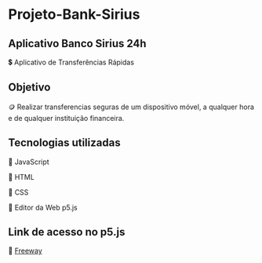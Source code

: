 # Projeto-Bank-Sirius

## Aplicativo Banco Sirius 24h
 
 :heavy_dollar_sign: Aplicativo de Transferências Rápidas

## Objetivo

:coin: Realizar transferencias seguras de um dispositivo móvel, a qualquer hora e de qualquer instituição financeira.

## Tecnologias utilizadas

:pushpin: JavaScript

:pushpin: HTML

:pushpin: CSS

:pushpin: Editor da Web p5.js

## Link de acesso no p5.js

:paperclip: [Freeway]()


